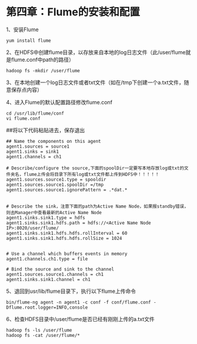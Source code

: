 # 第四章：Flume的安装和配置

1、安装Flume
```
yum install flume
```
    
2、在HDFS中创建flume目录，以存放来自本地的log日志文件（此/user/flume就是flume.conf中path的路径）
```
hadoop fs -mkdir /user/flume
```
    
3、在本地创建一个log日志文件或者txt文件（如在/tmp下创建一个a.txt文件，随意保存点内容）
    
4、进入Flume的默认配置路径修改flume.conf
```
cd /usr/lib/flume/conf
vi flume.conf
```
    
     
##将以下代码粘贴进去，保存退出
```
## Name the components on this agent
agent1.sources = source1
agent1.sinks = sink1
agent1.channels = ch1

# Describe/configure the source,下面的spoolDir一定要写本地存放log或txt的文件夹名，flume上传会将目录下所有log或txt文件都上传到HDFS中！！！！！
agent1.sources.source1.type = spooldir
agent1.sources.source1.spoolDir =/tmp
agent1.sources.source1.ignorePattern = .*dat.*


# Describe the sink，注意下面的path为Active Name Node，如果报standby错误，则去Manager中查看最新的Active Name Node
agent1.sinks.sink1.type = hdfs
agent1.sinks.sink1.hdfs.path = hdfs://<Active Name Node IP>:8020/user/flume/
agent1.sinks.sink1.hdfs.hdfs.rollInterval = 60
agent1.sinks.sink1.hdfs.hdfs.rollSize = 1024


# Use a channel which buffers events in memory
agent1.channels.ch1.type = file

# Bind the source and sink to the channel
agent1.sources.source1.channels = ch1
agent1.sinks.sink1.channel = ch1
```


5、退回到usr/lib/flume目录下，执行以下flume上传命令

```
bin/flume-ng agent -n agent1 -c conf -f conf/flume.conf -Dflume.root.logger=INFO,console
```

6、检查HDFS目录中/user/flume是否已经有刚刚上传的a.txt文件
```
hadoop fs -ls /user/flume
hadoop fs -cat /user/flume/*
```

